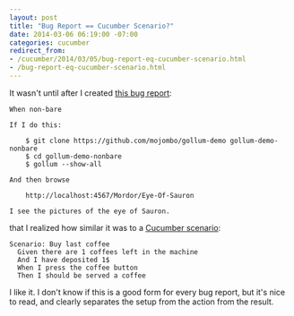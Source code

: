 ```yaml
---
layout: post
title: "Bug Report == Cucumber Scenario?"
date: 2014-03-06 06:19:00 -07:00
categories: cucumber
redirect_from:
- /cucumber/2014/03/05/bug-report-eq-cucumber-scenario.html
- /bug-report-eq-cucumber-scenario.html
---
```


It wasn't until after I created [this bug
report](https://github.com/gollum/gollum/issues/811):

    When non-bare
    
    If I do this:
    
        $ git clone https://github.com/mojombo/gollum-demo gollum-demo-nonbare
        $ cd gollum-demo-nonbare
        $ gollum --show-all
    
    And then browse
    
        http://localhost:4567/Mordor/Eye-Of-Sauron
    
    I see the pictures of the eye of Sauron.

that I realized how similar it was to a [Cucumber
scenario](https://github.com/cucumber/cucumber/wiki/Feature-Introduction):

    Scenario: Buy last coffee
      Given there are 1 coffees left in the machine
      And I have deposited 1$
      When I press the coffee button
      Then I should be served a coffee

I like it.  I don't know if this is a good form for every bug report,
but it's nice to read, and clearly separates the setup from the action
from the result.
